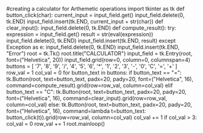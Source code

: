 #creating a calculator for Arthemetic operations
import tkinter as tk
def button_click(char):
    current_input = input_field.get()
    input_field.delete(0, tk.END)
    input_field.insert(tk.END, current_input + str(char))
def clear_input():
    input_field.delete(0, tk.END)
def compute_result():
    try:
        expression = input_field.get()
        result = str(eval(expression))
        input_field.delete(0, tk.END)
        input_field.insert(tk.END, result)
    except Exception as e:
        input_field.delete(0, tk.END)
        input_field.insert(tk.END, "Error")
root = tk.Tk()
root.title("CALCULATOR")
input_field = tk.Entry(root, font=("Helvetica", 20))
input_field.grid(row=0, column=0, columnspan=4)
buttons = [
    '7', '8', '9', '/',
    '4', '5', '6', '*',
    '1', '2', '3', '-',
    '0', 'C', '=', '+'
]
row_val = 1
col_val = 0
for button_text in buttons:
    if button_text == "=":
        tk.Button(root, text=button_text, padx=20, pady=20, font=("Helvetica", 16), command=compute_result).grid(row=row_val, column=col_val)
    elif button_text == "C":
        tk.Button(root, text=button_text, padx=20, pady=20, font=("Helvetica", 16), command=clear_input).grid(row=row_val, column=col_val)
    else:
        tk.Button(root, text=button_text, padx=20, pady=20, font=("Helvetica", 16), command=lambda t=button_text: button_click(t)).grid(row=row_val, column=col_val)
    col_val += 1
    if col_val > 3:
        col_val = 0
        row_val += 1
root.mainloop()
